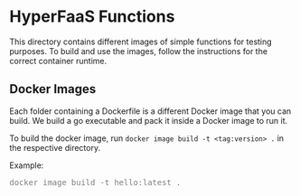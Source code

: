 # HyperFaaS Functions

This directory contains different images of simple functions for testing purposes.
To build and use the images, follow the instructions for the correct container runtime.

## Docker Images

Each folder containing a Dockerfile is a different Docker image that you can build. We build a go executable and pack it inside a Docker image to run it.

To build the docker image, run `docker image build -t <tag:version> .` in the respective directory.

Example:

<div style="color: grey;">
<pre>
docker image build -t hello:latest .
</pre>
</div>
